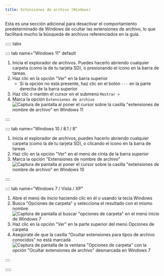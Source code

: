 ```yaml
---
title: Extensiones de archivo (Windows)
---
```


Esta es una sección adicional para desactivar el comportamiento predeterminado de Windows de ocultar las extensiones de archivo, lo que facilitará mucho la búsqueda de archivos referenciados en la guía.

::::: tabs

:::: tab name="Windows 11" default

1. Inicia el explorador de archivos. Puedes hacerlo abriendo cualquier carpeta (como la de tu tarjeta SD), o presionando el ícono en la barra de tareas.
1. Haz clic en la opción "Ver" en la barra superior
    - Si la opción no está presente, haz clic en el botón `···` en la parte derecha de la barra superior
1. Haz clic o mantén el cursor en el submenú `Mostrar >`
1. Marca la opción `Extensiones de archivo` ![Captura de pantalla al poner el cursor sobre la casilla "extensiones de nombre de archivo" en Windows 11](/assets/images/windows-11-file-extensions.png)

::::

:::: tab name="Windows 10 / 8.1 / 8"

1. Inicia el explorador de archivos, puedes hacerlo abriendo cualquier carpeta (como la de tu tarjeta SD), o clicando el ícono en la barra de tareas
1. Haz clic en la opción "Ver" en el menú de cinta de la barra superior
1. Marca la opción "Extensiones de nombre de archivo" ![Captura de pantalla al poner el cursor sobre la casilla "extensiones de nombre de archivo" en Windows 10](/assets/images/windows-10-file-extensions.png)

::::

:::: tab name="Windows 7 / Vista / XP"

1. Abre el menú de inicio haciendo clic en él o usando la tecla Windows
1. Busca "Opciones de carpeta" y selecciona el resultado con el mismo nombre ![Captura de pantalla al buscar "opciones de carpeta" en el menú inicio de Windows 7](/assets/images/windows-7-folder-options-start-menu.png)
1. Haz clic en la opción "Ver" en la parte superior del menú Opciones de carpeta
1. Asegúrate de que la casilla "Ocultar extensiones para tipos de archivo conocidos" no está marcada ![Captura de pantalla de la ventana "Opciones de carpeta" con la opción "Ocultar extensiones de archivo" desmarcada en Windows 7](/assets/images/windows-7-folder-options.png)

::::

:::::

